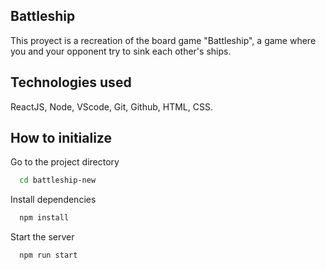 
## Battleship

This proyect is a recreation of the board game "Battleship",
a game where you and your opponent try to sink each other's ships. 


## Technologies used

ReactJS, Node, VScode, Git, Github, HTML, CSS.


## How to initialize

 Go to the project directory

```bash
  cd battleship-new
```

Install dependencies

```bash
  npm install
```

Start the server

```bash
  npm run start
```
